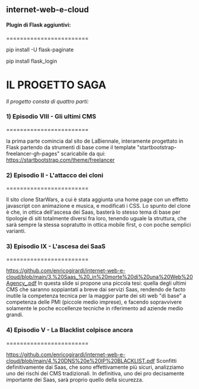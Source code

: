 ## internet-web-e-cloud


#### Plugin di Flask aggiuntivi:
========================

pip install -U flask-paginate


pip install flask_login



# IL PROGETTO SAGA

*Il progetto  consta di quattro  parti:* 




### 1) Episodio VIII - Gli ultimi CMS

========================

la prima parte comincia dal sito de LaBiennale, 
interamente progettato in Flask partendo da strumenti di base 
come il template "startbootstrap-freelancer-gh-pages" scaricabile da qui: 
https://startbootstrap.com/theme/freelancer


### 2) Episodio II - L'attacco dei cloni

========================

Il sito clone StarWars, a cui è stata aggiunta una home page
con un effetto javascript con animazione e musica, 
e modificati i CSS. 
Lo spunto del clone è che, in ottica dell'ascesa dei Saas, 
basterà lo stesso tema di base per tipologie di siti totalmente diversi fra loro, 
tenendo uguale la struttura, che sarà sempre la stessa sopratutto in ottica 
mobile first, o con poche semplici varianti. 


### 3)  Episodio IX - L'ascesa dei SaaS

========================

https://github.com/enricogirardi/internet-web-e-cloud/blob/main/3.%20Saas_%20_in%20morte%20di%20una%20Web%20Agency_.pdf
In questa slide si propone una piccola tesi: quella degli ultimi CMS che saranno 
soppiantati a breve dai servizi Saas, rendendo de facto inutile la competenza tecnica
per la maggior parte dei siti web "di base" a competenza delle PMI (piccole medio imprese), 
e facendo sopravvivere solamente le poche eccellenze tecniche in riferimento ad aziende medio grandi. 



### 4) Episodio V - La Blacklist colpisce ancora

========================

https://github.com/enricogirardi/internet-web-e-cloud/blob/main/4.%20DNS%20e%20IP%20BLACKLIST.pdf
Sconfitti definitivamente dai Saas, che sono effettivamente più sicuri, 
analizziamo uno dei rischi dei CMS tradizionali. 
In definitiva, uno dei pro decisamente importante dei Saas, sarà proprio
quello della sicurezza.


